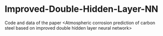 # Improved-Double-Hidden-Layer-NN
Code and data of the paper &lt;Atmospheric corrosion prediction of carbon steel based on improved double hidden layer neural network>
